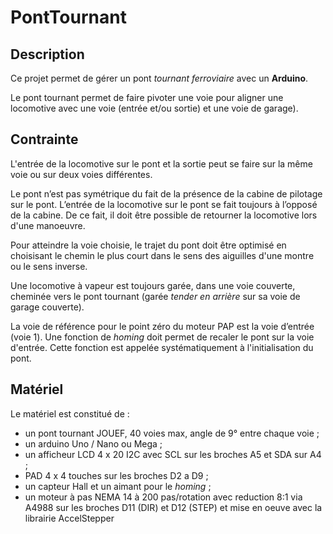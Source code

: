 # PontTournant

## Description

Ce projet permet de gérer un pont *tournant ferroviaire* avec un **Arduino**.

Le pont tournant permet de faire pivoter une voie pour aligner une locomotive avec une voie (entrée et/ou sortie) et une voie de garage).

## Contrainte

L'entrée de la locomotive sur le pont et la sortie peut se faire sur la même voie ou sur deux voies différentes.

Le pont n’est pas symétrique du fait de la présence de la cabine de pilotage sur le pont. 
L’entrée de la locomotive sur le pont se fait toujours à l’opposé de la cabine.
De ce fait, il doit être possible de retourner la locomotive lors d'une manoeuvre.

Pour atteindre la voie choisie, le trajet du pont doit être optimisé en choisisant le chemin le plus court dans le sens des aiguilles d'une montre ou le sens inverse.

Une locomotive à vapeur est toujours garée, dans une voie couverte, cheminée vers le pont tournant (garée *tender en arrière* sur sa voie de garage couverte).

La voie de référence pour le point zéro du moteur PAP est la voie d’entrée (voie 1). Une fonction de *homing* doit permet de recaler le pont sur la voie d'entrée.
Cette fonction est appelée systématiquement à l'initialisation du pont.

## Matériel

Le matériel est constitué de :    
  - un pont tournant JOUEF, 40 voies max, angle de 9° entre chaque voie ;
  - un arduino Uno / Nano ou Mega ;
  - un afficheur LCD 4 x 20 I2C avec SCL sur les broches A5 et SDA sur A4 ;
  - PAD 4 x 4 touches sur les broches D2 a D9 ;
  - un capteur Hall et un aimant pour le *homing* ; 
  - un moteur à pas NEMA 14 à 200 pas/rotation avec reduction 8:1 via A4988 sur les broches D11 (DIR) et D12 (STEP) et mise en oeuve avec la librairie AccelStepper